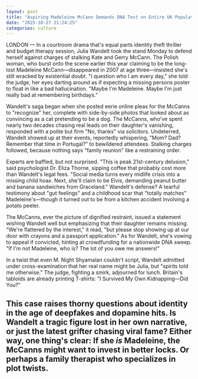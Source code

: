 ```yaml
---
layout: post
title: "Aspiring Madeleine McCann Demands DNA Test on Entire UK Population to Settle Identity Crisis"
date: "2025-10-27 21:24:25"
categories: culture
---
```

LONDON — In a courtroom drama that's equal parts identity theft thriller and budget therapy session, Julia Wandelt took the stand Monday to defend herself against charges of stalking Kate and Gerry McCann. The Polish woman, who burst onto the scene earlier this year claiming to be the long-lost Madeleine McCann—disappeared in 2007 at age three—insisted she's still wracked by existential doubt. "I question who I am every day," she told the judge, her eyes darting around as if expecting a missing persons poster to float in like a bad hallucination. "Maybe I'm Madeleine. Maybe I'm just really bad at remembering birthdays."

Wandelt's saga began when she posted eerie online pleas for the McCanns to "recognize" her, complete with side-by-side photos that looked about as convincing as a cat pretending to be a dog. The McCanns, who've spent nearly two decades chasing real leads on their daughter's vanishing, responded with a polite but firm "No, thanks" via solicitors. Undeterred, Wandelt showed up at their events, reportedly whispering, "Mom? Dad? Remember that time in Portugal?" to bewildered attendees. Stalking charges followed, because nothing says "family reunion" like a restraining order.

Experts are baffled, but not surprised. "This is peak 21st-century delusion," said psychologist Dr. Eliza Thorne, sipping coffee that probably cost more than Wandelt's legal fees. "Social media turns every midlife crisis into a missing child hoax. Next, she'll claim to be Elvis, demanding peanut butter and banana sandwiches from Graceland." Wandelt's defense? A tearful testimony about "gut feelings" and a childhood scar that "totally matches" Madeleine's—though it turned out to be from a kitchen accident involving a potato peeler.

The McCanns, ever the picture of dignified restraint, issued a statement wishing Wandelt well but emphasizing that their daughter remains missing. "We're flattered by the interest," it read, "but please stop showing up at our door with crayons and a passport application." As for Wandelt, she's vowing to appeal if convicted, hinting at crowdfunding for a nationwide DNA sweep. "If I'm not Madeleine, who is? The lot of you owe me answers!"

In a twist that even M. Night Shyamalan couldn't script, Wandelt admitted under cross-examination that her real name might be Julia, but "spirits told me otherwise." The judge, fighting a smirk, adjourned for lunch. Britain's tabloids are already printing T-shirts: "I Survived My Own Kidnapping—Did You?"

This case raises thorny questions about identity in the age of deepfakes and dopamine hits. Is Wandelt a tragic figure lost in her own narrative, or just the latest grifter chasing viral fame? Either way, one thing's clear: If she *is* Madeleine, the McCanns might want to invest in better locks. Or perhaps a family therapist who specializes in plot twists.
---